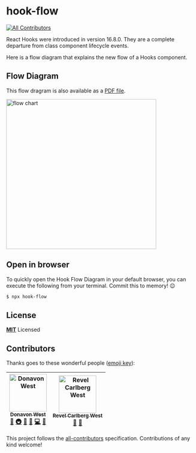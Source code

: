 # hook-flow
[![All Contributors](https://img.shields.io/badge/all_contributors-2-orange.svg?style=flat-square)](#contributors)

React Hooks were introduced in version 16.8.0. They are a complete departure from class component lifecycle events.

Here is a flow diagram that explains the new flow of a Hooks component.

## Flow Diagram

This flow dragram is also available as a [PDF file](https://github.com/donavon/hook-flow/blob/master/hook-flow.pdf).

<p>
<img src="https://raw.githubusercontent.com/donavon/hook-flow/master/hook-flow.png" alt="flow chart" width="400">
</p>

## Open in browser

To quickly open the Hook Flow Diagram in your default browser, you can execute the following
from your terminal. Commit this to memory! 😉

```bash
$ npx hook-flow
```

## License

**[MIT](LICENSE)** Licensed

## Contributors

Thanks goes to these wonderful people ([emoji key](https://github.com/all-contributors/all-contributors#emoji-key)):

<!-- ALL-CONTRIBUTORS-LIST:START - Do not remove or modify this section -->
<!-- prettier-ignore -->
| [<img src="https://avatars3.githubusercontent.com/u/887639?v=4" width="100px;" alt="Donavon West"/><br /><sub><b>Donavon West</b></sub>](http://donavon.com)<br />[🤔](#ideas-donavon "Ideas, Planning, & Feedback") [🚇](#infra-donavon "Infrastructure (Hosting, Build-Tools, etc)") [🚧](#maintenance-donavon "Maintenance") [👀](#review-donavon "Reviewed Pull Requests") [💻](https://github.com/donavon/hook-flow/commits?author=donavon "Code") [🎨](#design-donavon "Design") | [<img src="https://avatars2.githubusercontent.com/u/29359616?v=4" width="100px;" alt="Revel Carlberg West"/><br /><sub><b>Revel Carlberg West</b></sub>](https://github.com/revelcw)<br />[🤔](#ideas-revelcw "Ideas, Planning, & Feedback") [🎨](#design-revelcw "Design") |
| :---: | :---: |
<!-- ALL-CONTRIBUTORS-LIST:END -->

This project follows the [all-contributors](https://github.com/all-contributors/all-contributors) specification. Contributions of any kind welcome!